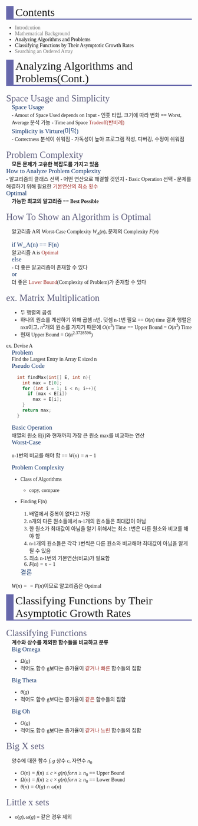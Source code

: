 <style type='text/css'>
  @font-face {
    font-family: 'Cafe24SsurroundAir';
    src: url('https://cdn.jsdelivr.net/gh/projectnoonnu/noonfonts_2105_2@1.0/Cafe24SsurroundAir.woff') format('woff');
    font-weight: normal;
    font-style: normal;
  }
  .article {
    font-family: 'Cafe24SsurroundAir';
  }
  .contentsItems { color: black; }
  .contentsItems:hover {
    color: black;
    text-decoration: underline;
  }
  .title {
    font-size: 30px;
    border-bottom: 3px solid #6667ab;
    border-left: 20px solid #6667ab;
    padding-left: 5px;
    margin-bottom: 10px;
  }
  .subtitle {
    margin-top: 20px;
	  font-size: 25px;
	  color: #5e5e7d;
  }
  .subsub {
    font-size: 17px;
    color: #13356b;
  }
  .section {
    padding-left: 15px;
  }
  .define{
    font-weight: bold;
    padding-left: 15px;
  }
  .red{
    display: inline;
    color: #a12d27;
  }
  .disabled {
    display: inline;
    color: #777777;
  }
</style>

<div class="article">
<div class="title">Contents</div>

- <div class="disabled">Introdcution</div>
- <div class="disabled">Mathematical Background</div>
- <div href="#Analyzing" class="contentsItems">Analyzing Algorithms and Problems</div>
- <div href="#Asymptotic" class="contentsItems">Classifying Functions by Their Asymptotic Growth Rates</div>
- <div class="disabled">Searching an Ordered Array</div>

<div id="Analyzing" class="title">Analyzing Algorithms and Problems(Cont.)</div>

<div class="subtitle">Space Usage and Simplicity</div>
<div class="section">
  <div class="subsub">Space Usage</div>
  - Amout of Space Used depends on Input
      - 인풋 타입, 크기에 따라 변화 == Worst, Average 분석 가능
  - Time and Space <div class="red">Tradeoff(반비례)</div>
  <div class="subsub">Simplicity is Virture(미덕)</div>
  - Correctness 분석이 쉬워짐
  - 가독성이 높아 프로그램 작성, 디버깅, 수정이 쉬워짐
</div>

<div class="subtitle">Problem Complexity</div>
<div class="define">모든 문제가 고유한 복잡도를 가지고 있음</div>

<div class="subsub">How to Analyze Problem Complexity</div>
- 알고리즘의 클래스 선택
    - 어떤 연산으로 해결할 것인지
    - Basic Operation 선택
- 문제를 해결하기 위해 필요한 <div class="red">기본연산의 최소 횟수</div>
<div class="subsub">Optimal</div>
<div class="define">가능한 최고의 알고리즘 == Best Possible</div>

<div class="subtitle">How To Show an Algorithm is Optimal</div>
<div class="section">

알고리즘 A의 Worst-Case Complexity $W_A(n)$, 문제의 Complexity $F(n)$

  <div class="subsub">if W_A(n) == F(n)</div>
  알고리즘 A is <div class="red">Optimal</div>
  <div class="subsub">else</div>
  - 더 좋은 알고리즘이 존재할 수 있다
  <div class="subsub">or</div>
  더 좋은 <div class="red">Lower Bound</div>(Complexity of Problem)가 존재할 수 있다
</div>

<div class="subtitle">ex. Matrix Multiplication</div>
<div class="section">

- 두 행렬의 곱셈
- 하나의 원소를 계산하기 위해 곱셈 n번, 덧셈 n-1번 필요 == $O(n)$ time
  결과 행렬은 nxn이고, $n^2$개의 원소를 가지기 때문에 $O(n^3)$ Time
  == Upper Bound = $O(n^3)$ Time
- 현재 Upper Bound = $O(n^{2.3728596})$
</div>

<div class="subtit">ex. Devise A</div>
<div class="section">
  <div class="subsub">Problem</div>
  Find the Largest Entry in Array E sized n
  <div class="subsub">Pseudo Code</div>

```c
  int findMax(int[] E, int n){
    int max = E[0];
    for (int i = 1; i < n; i++){
      if (max < E[i])
        max = E[i];
    }
    return max;
  }
```

  <div class="subsub">Basic Operation</div>
  배열의 원소 E[i]와 현재까지 가장 큰 원소 max를 비교하는 연산

  <div class="subsub">Worst-Case</div>

n-1번의 비교를 해야 함 == $W(n) = n - 1$

  <div class="subsub">Problem Complexity</div>

- Class of Algorithms
  - copy, compare
- Finding F(n)

  1. 배열에서 중복이 없다고 가정
  2. n개의 다른 원소들에서 n-1개의 원소들은 최대값이 아님
  3. 한 원소가 최대값이 아님을 알기 위해서는 최소 1번은 다른 원소와 비교를 해야 함
  4. n-1개의 원소들은 각각 1번씩은 다른 원소와 비교해야 최대값이 아님을 알게 될 수 있음
  5. 최소 n-1번의 기본연산(비교)가 필요함
  6. $F(n)=n-1$

  <div class="subsub">결론</div>

$W(n) == F(n)$이므로 알고리즘은 Optimal

</div>

<div id="Asymptotic" class="title">Classifying Functions by Their Asymptotic Growth Rates</div>
<div class="subtitle">Classifying Functions</div>
<div class="define">계수와 상수를 제외한 함수들을 비교하고 분류</div>
<div class="section">
<div class="subsub">Big Omega</div>

- $\Omega(g)$
- 적어도 함수 g보다는 증가율이 <div class="red">같거나 빠른</div> 함수들의 집합

<div class="subsub">Big Theta</div>

- $\theta(g)$
- 적어도 함수 g보다는 증가율이 <div class="red">같은</div> 함수들의 집합

<div class="subsub">Big Oh</div>

- $O(g)$
- 적어도 함수 g보다는 증가율이 <div class="red">같거나 느린</div> 함수들의 집합

</div>

<div class="subtitle">Big X sets</div>
<div class="section">

양수에 대한 함수 $f, g$
상수 $c$, 자연수 $n_0$

- $O(n)=f(n)\leq c \times g(n)\,for\,n \geq n_0$ == Upper Bound
- $\Omega(n)=f(n)\geq c \times g(n)\,for \,n \geq n_0$ == Lower Bound
- $\theta(n)=O(g) \cap \omega(n)$

</div>

<div class="subtitle">Little x sets</div>

- $o(g), \omega(g)$ = 같은 경우 제외

</div>
